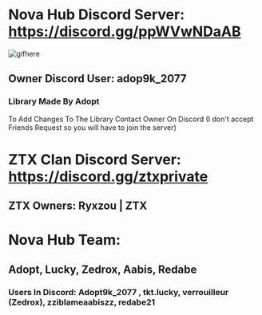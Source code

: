 # Nova Hub Discord Server: https://discord.gg/ppWVwNDaAB
![gifhere](https://media0.giphy.com/media/v1.Y2lkPTc5MGI3NjExdjM3NXc5enZrbjloZnhibjlkNDY0anBoamxjcHliYWc3MHF4N2M1YyZlcD12MV9pbnRlcm5hbF9naWZfYnlfaWQmY3Q9Zw/8X85VwJs1MM9SvdqO0/giphy.gif)

## Owner Discord User: adop9k_2077
### Library Made By Adopt

To Add Changes To The Library Contact Owner On Discord (I don't accept Friends Request so you will have to join the server)

# ZTX Clan Discord Server: https://discord.gg/ztxprivate
## ZTX Owners: Ryxzou | ZTX

# Nova Hub Team:
## Adopt, Lucky, Zedrox, Aabis, Redabe
### Users In Discord: Adopt9k_2077 , tkt.lucky, verrouilleur (Zedrox), zziblameaabiszz, redabe21
